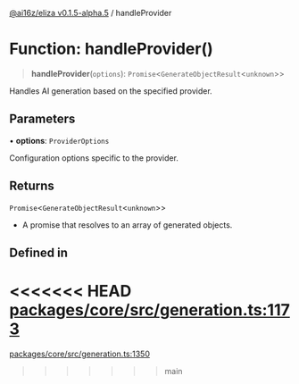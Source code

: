 [@ai16z/eliza v0.1.5-alpha.5](../index.md) / handleProvider

# Function: handleProvider()

> **handleProvider**(`options`): `Promise`\<`GenerateObjectResult`\<`unknown`\>\>

Handles AI generation based on the specified provider.

## Parameters

• **options**: `ProviderOptions`

Configuration options specific to the provider.

## Returns

`Promise`\<`GenerateObjectResult`\<`unknown`\>\>

- A promise that resolves to an array of generated objects.

## Defined in

<<<<<<< HEAD
[packages/core/src/generation.ts:1173](https://github.com/konstantine25b/eliza/blob/main/packages/core/src/generation.ts#L1173)
=======
[packages/core/src/generation.ts:1350](https://github.com/ai16z/eliza/blob/main/packages/core/src/generation.ts#L1350)
>>>>>>> main
